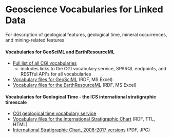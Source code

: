 # Geoscience Vocabularies for Linked Data

For description of geological features, geological time, mineral occurrences, and mining-related features

#### **Vocabularies for GeoSciML and EarthResourceML**
* [Full list of all CGI vocabularies](http://resource.geosciml.org/def/voc/)
    * includes links to the CGI vocabulary service, SPARQL endpoints, and RESTful API's for all vocabularies
* [Vocabulary files for GeoSciML](http://resource.geosciml.org/vocabulary/cgi/2016/) (RDF, MS Excel)
* [Vocabulary files for the EarthResourceML](http://resource.geosciml.org/vocabulary/earthresourceml/2016/) (RDF, MS Excel)

#### **Vocabularies for Geological Time** - the ICS international stratigraphic timescale
* [CGI geological time vocabulary service](http://vocabs.ands.org.au/repository/api/lda/csiro/international-chronostratigraphic-chart/2017/concept.html?_page=0&_view=concept&_sort=label)
* [Vocabulary files for the International Stratigraphic Chart](http://resource.geosciml.org/vocabulary/timescale/) (RDF, TTL, HTML)
* [International Stratigraphic Chart, 2008-2017 versions](http://www.stratigraphy.org/index.php/ics-chart-timescale) (PDF, JPG)

